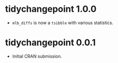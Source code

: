 # tidychangepoint 1.0.0

* `mlb_diffs` is now a `tsibble` with various statistics.

# tidychangepoint 0.0.1

* Initial CRAN submission.
